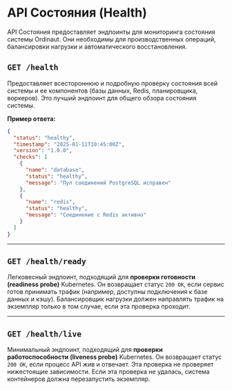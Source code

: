 # API Состояния (Health)

API Состояния предоставляет эндпоинты для мониторинга состояния системы Ordinaut. Они необходимы для производственных операций, балансировки нагрузки и автоматического восстановления.

## `GET /health`

Предоставляет всестороннюю и подробную проверку состояния всей системы и ее компонентов (базы данных, Redis, планировщика, воркеров). Это лучший эндпоинт для общего обзора состояния системы.

**Пример ответа:**
```json
{
  "status": "healthy",
  "timestamp": "2025-01-11T10:45:00Z",
  "version": "1.0.0",
  "checks": [
    {
      "name": "database",
      "status": "healthy",
      "message": "Пул соединений PostgreSQL исправен"
    },
    {
      "name": "redis",
      "status": "healthy",
      "message": "Соединение с Redis активно"
    }
  ]
}
```

---

## `GET /health/ready`

Легковесный эндпоинт, подходящий для **проверки готовности (readiness probe)** Kubernetes. Он возвращает статус `200 OK`, если сервис готов принимать трафик (например, доступны подключения к базе данных и кэшу). Балансировщик нагрузки должен направлять трафик на экземпляр только в том случае, если эта проверка проходит.

---

## `GET /health/live`

Минимальный эндпоинт, подходящий для **проверки работоспособности (liveness probe)** Kubernetes. Он возвращает статус `200 OK`, если процесс API жив и отвечает. Эта проверка не проверяет нижестоящие зависимости. Если эта проверка не удалась, система контейнеров должна перезапустить экземпляр.
